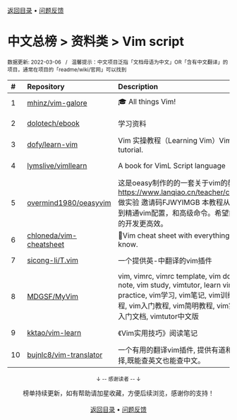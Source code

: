 <a href="https://github.com/GrowingGit/GitHub-Chinese-Top-Charts#github中文排行榜">返回目录</a> • <a href="/content/docs/feedback.md">问题反馈</a>

# 中文总榜 > 资料类 > Vim script
<sub>数据更新: 2022-03-06&nbsp;&nbsp;&nbsp;/&nbsp;&nbsp;&nbsp;温馨提示：中文项目泛指「文档母语为中文」OR「含有中文翻译」的项目，通常在项目的「readme/wiki/官网」可以找到</sub>

|#|Repository|Description|Stars|Updated|
|:-|:-|:-|:-|:-|
|1|[mhinz/vim-galore](https://github.com/mhinz/vim-galore)|:mortar_board: All things Vim!|13758|2021-11-17|
|2|[dolotech/ebook](https://github.com/dolotech/ebook)|学习资料|1488|2021-12-02|
|3|[dofy/learn-vim](https://github.com/dofy/learn-vim)|Vim 实操教程（Learning Vim）Vim practical tutorial.|1330|2021-09-30|
|4|[lymslive/vimllearn](https://github.com/lymslive/vimllearn)|A book for VimL Script language|409|2022-02-26|
|5|[overmind1980/oeasyvim](https://github.com/overmind1980/oeasyvim)|这是oeasy制作的的一套关于vim的教程 可以在 https://www.lanqiao.cn/teacher/courses/2840 做实验 邀请码FJWYIMGB 本教程从0基础开始，到精通vim配置，和高级命令。希望能让vim是你的开发更高效。|137|2021-12-10|
|6|[chloneda/vim-cheatsheet](https://github.com/chloneda/vim-cheatsheet)|🍁Vim cheat sheet with everything you want to know.|48|2022-01-01|
|7|[sicong-li/T.vim](https://github.com/sicong-li/T.vim)|一个提供英-中翻译的vim插件|25|2022-02-10|
|8|[MDGSF/MyVim](https://github.com/MDGSF/MyVim)|vim, vimrc, vimrc template, vim document, vim note, vim study, vimtutor, learn vim, vim practice, vim学习, vim笔记, vim训练营, vim教程, vim入门教程, vim简明教程, vim实操教程, vim入门文档, vimtutor中文版|23|2022-01-23|
|9|[kktao/vim-learn](https://github.com/kktao/vim-learn)|《Vim实用技巧》阅读笔记|4|2021-11-06|
|10|[bujnlc8/vim-translator](https://github.com/bujnlc8/vim-translator)|一个有用的翻译vim插件, 提供有道和百度两种选择,既能查英文也能查中文。|2|2021-10-27|

<div align="center">
    <p><sub>↓ -- 感谢读者 -- ↓</sub></p>
    榜单持续更新，如有帮助请加星收藏，方便后续浏览，感谢你的支持！
</div>

<br/>

<div align="center"><a href="https://github.com/GrowingGit/GitHub-Chinese-Top-Charts#github中文排行榜">返回目录</a> • <a href="/content/docs/feedback.md">问题反馈</a></div>
